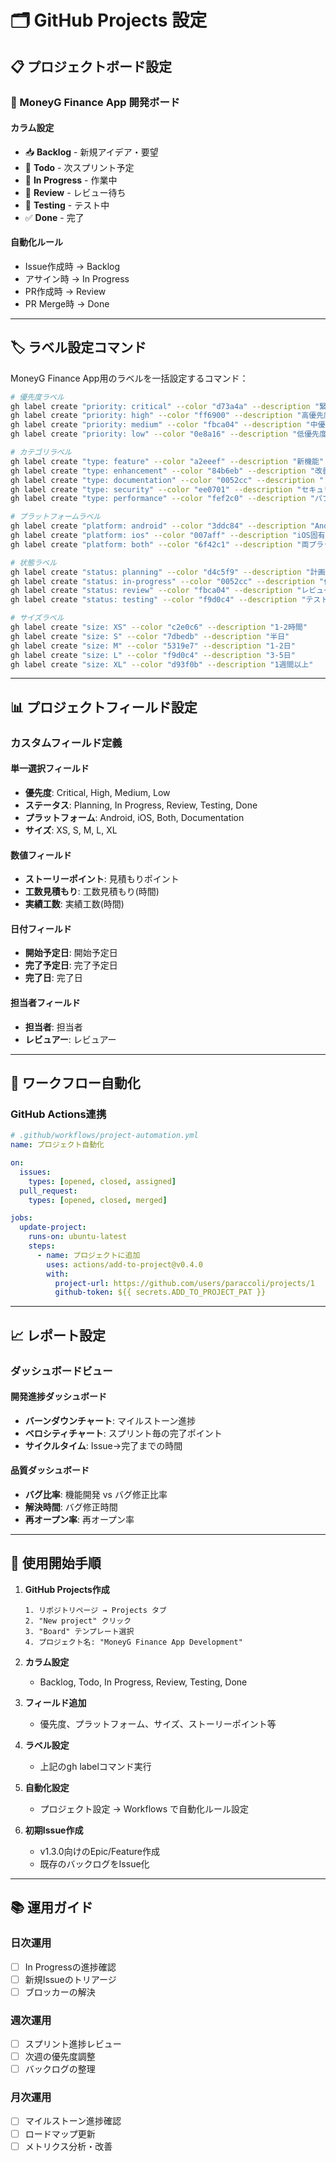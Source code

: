# 🗂️ GitHub Projects 設定

## 📋 プロジェクトボード設定

### 🎯 MoneyG Finance App 開発ボード

#### カラム設定
- 📥 **Backlog** - 新規アイデア・要望
- 📝 **Todo** - 次スプリント予定
- 🔄 **In Progress** - 作業中
- 👀 **Review** - レビュー待ち
- 🧪 **Testing** - テスト中
- ✅ **Done** - 完了

#### 自動化ルール
- Issue作成時 → Backlog
- アサイン時 → In Progress
- PR作成時 → Review
- PR Merge時 → Done

---

## 🏷️ ラベル設定コマンド

MoneyG Finance App用のラベルを一括設定するコマンド：

```bash
# 優先度ラベル
gh label create "priority: critical" --color "d73a4a" --description "緊急修正が必要"
gh label create "priority: high" --color "ff6900" --description "高優先度"
gh label create "priority: medium" --color "fbca04" --description "中優先度"
gh label create "priority: low" --color "0e8a16" --description "低優先度"

# カテゴリラベル
gh label create "type: feature" --color "a2eeef" --description "新機能"
gh label create "type: enhancement" --color "84b6eb" --description "改善"
gh label create "type: documentation" --color "0052cc" --description "ドキュメント"
gh label create "type: security" --color "ee0701" --description "セキュリティ"
gh label create "type: performance" --color "fef2c0" --description "パフォーマンス"

# プラットフォームラベル
gh label create "platform: android" --color "3ddc84" --description "Android固有"
gh label create "platform: ios" --color "007aff" --description "iOS固有"
gh label create "platform: both" --color "6f42c1" --description "両プラットフォーム"

# 状態ラベル
gh label create "status: planning" --color "d4c5f9" --description "計画中"
gh label create "status: in-progress" --color "0052cc" --description "作業中"
gh label create "status: review" --color "fbca04" --description "レビュー中"
gh label create "status: testing" --color "f9d0c4" --description "テスト中"

# サイズラベル
gh label create "size: XS" --color "c2e0c6" --description "1-2時間"
gh label create "size: S" --color "7dbedb" --description "半日"
gh label create "size: M" --color "5319e7" --description "1-2日"
gh label create "size: L" --color "f9d0c4" --description "3-5日"
gh label create "size: XL" --color "d93f0b" --description "1週間以上"
```

---

## 📊 プロジェクトフィールド設定

### カスタムフィールド定義

#### 単一選択フィールド
- **優先度**: Critical, High, Medium, Low
- **ステータス**: Planning, In Progress, Review, Testing, Done
- **プラットフォーム**: Android, iOS, Both, Documentation
- **サイズ**: XS, S, M, L, XL

#### 数値フィールド
- **ストーリーポイント**: 見積もりポイント
- **工数見積もり**: 工数見積もり(時間)
- **実績工数**: 実績工数(時間)

#### 日付フィールド
- **開始予定日**: 開始予定日
- **完了予定日**: 完了予定日
- **完了日**: 完了日

#### 担当者フィールド
- **担当者**: 担当者
- **レビュアー**: レビュアー

---

## 🔄 ワークフロー自動化

### GitHub Actions連携

```yaml
# .github/workflows/project-automation.yml
name: プロジェクト自動化

on:
  issues:
    types: [opened, closed, assigned]
  pull_request:
    types: [opened, closed, merged]

jobs:
  update-project:
    runs-on: ubuntu-latest
    steps:
      - name: プロジェクトに追加
        uses: actions/add-to-project@v0.4.0
        with:
          project-url: https://github.com/users/paraccoli/projects/1
          github-token: ${{ secrets.ADD_TO_PROJECT_PAT }}
```

---

## 📈 レポート設定

### ダッシュボードビュー

#### 開発進捗ダッシュボード
- **バーンダウンチャート**: マイルストーン進捗
- **ベロシティチャート**: スプリント毎の完了ポイント
- **サイクルタイム**: Issue→完了までの時間

#### 品質ダッシュボード
- **バグ比率**: 機能開発 vs バグ修正比率
- **解決時間**: バグ修正時間
- **再オープン率**: 再オープン率

---

## 🎯 使用開始手順

1. **GitHub Projects作成**
   ```
   1. リポジトリページ → Projects タブ
   2. "New project" クリック
   3. "Board" テンプレート選択
   4. プロジェクト名: "MoneyG Finance App Development"
   ```

2. **カラム設定**
   - Backlog, Todo, In Progress, Review, Testing, Done

3. **フィールド追加**
   - 優先度、プラットフォーム、サイズ、ストーリーポイント等

4. **ラベル設定**
   - 上記のgh labelコマンド実行

5. **自動化設定**
   - プロジェクト設定 → Workflows で自動化ルール設定

6. **初期Issue作成**
   - v1.3.0向けのEpic/Feature作成
   - 既存のバックログをIssue化

---

## 📚 運用ガイド

### 日次運用
- [ ] In Progressの進捗確認
- [ ] 新規Issueのトリアージ
- [ ] ブロッカーの解決

### 週次運用
- [ ] スプリント進捗レビュー
- [ ] 次週の優先度調整
- [ ] バックログの整理

### 月次運用
- [ ] マイルストーン進捗確認
- [ ] ロードマップ更新
- [ ] メトリクス分析・改善
